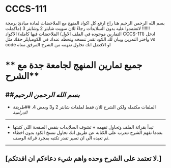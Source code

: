 # CCCS-111
بسم الله الرحمن الرحيم هنا راح ارفع كل اكواد المنهج مع الملاحضات لمادة مبادئ برمجة !!!!!! لاتعتمدوا عليه بدون السلايدات رجاءً
للان سويت شابتر 2 وشابتر 3 (ماكملت الملاحضات فيها كامله)
الاكواد (التمارين موجوده في الملف الاول CCCS-111) ادخل واختر التمرين ويبان لك الكود تقدر تنسخه وتحطه عندك في الكومبايلر حقك مثل vs code او الافضل انك تحاول تفهمه من الشرح المرفق معاه 

# ** جميع تمارين المنهج لجامعة جدة مع الشرح**

## ##_بسم الله الرحمن الرحيم_

- الملفات مكتمله ولكن الشرح للان فقط لملفات شابتر 2 و3 وبعض 4. ##_طريقة الدراسة_

---

- تبدأ بقرائة الملف وتحاول تفهمه + تشوف السلايدات بنفس الصفحة اللي كتبتها
- بعدما تفهم الشرح تتدرب على الكتابة عن طريق انك تحاول تنسخ الكود بدون اخطاء ثم تعيده الى ان تصير تقدر تكتبه بمجرد قرائة الوصف.

---

## [لا تعتمد على الشرح وحده واهم شيء دعاءكم ان افدتكم.]
